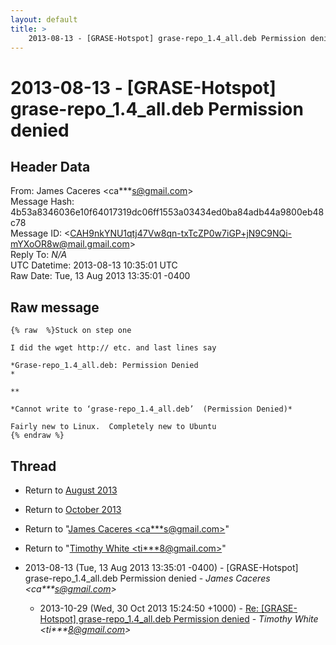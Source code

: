 ```yaml
---
layout: default
title: >
    2013-08-13 - [GRASE-Hotspot] grase-repo_1.4_all.deb Permission denied
---
```


# 2013-08-13 - [GRASE-Hotspot] grase-repo_1.4_all.deb Permission denied

## Header Data

From: James Caceres \<ca***s@gmail.com\><br>
Message Hash: 4b53a8346036e10f64017319dc06ff1553a03434ed0ba84adb44a9800eb48c78<br>
Message ID: \<CAH9nkYNU1qtj47Vw8qn-txTcZP0w7iGP+jN9C9NQi-mYXoOR8w@mail.gmail.com\><br>
Reply To: _N/A_<br>
UTC Datetime: 2013-08-13 10:35:01 UTC<br>
Raw Date: Tue, 13 Aug 2013 13:35:01 -0400<br>

## Raw message

```
{% raw  %}Stuck on step one

I did the wget http:// etc. and last lines say

*Grase-repo_1.4_all.deb: Permission Denied
*

**

*Cannot write to ‘grase-repo_1.4_all.deb’  (Permission Denied)*

Fairly new to Linux.  Completely new to Ubuntu
{% endraw %}
```

## Thread

+ Return to [August 2013](/archive/2013/08)
+ Return to [October 2013](/archive/2013/10)

+ Return to "[James Caceres <ca***s<span>@</span>gmail.com>](/authors/ca___s_at_gmail_com)"
+ Return to "[Timothy White <ti***8<span>@</span>gmail.com>](/authors/ti___8_at_gmail_com)"

+ 2013-08-13 (Tue, 13 Aug 2013 13:35:01 -0400) - [GRASE-Hotspot] grase-repo_1.4_all.deb Permission denied - _James Caceres \<ca***s@gmail.com\>_
  + 2013-10-29 (Wed, 30 Oct 2013 15:24:50 +1000) - [Re: [GRASE-Hotspot] grase-repo_1.4_all.deb Permission denied](/archive/2013/10/6b3e0b36cafc8402ff103fe78217e00a09d6264296a418d2ba8efd987149782b) - _Timothy White \<ti***8@gmail.com\>_

